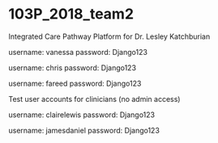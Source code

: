 # 103P_2018_team2
Integrated Care Pathway Platform for Dr. Lesley Katchburian

username: vanessa
password: Django123

username: chris
password: Django123

username: fareed
password: Django123

Test user accounts for clinicians (no admin access)

username: clairelewis
password: Django123

username: jamesdaniel
password: Django123
